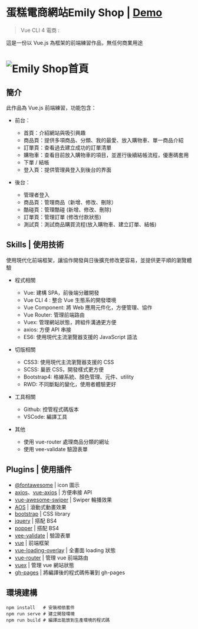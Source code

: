 # 蛋糕電商網站Emily Shop | [Demo](https://peggyted0129.github.io/VUEX_TEST06/)  

> Vue CLI 4 電商 :

  這是一份以 Vue.js 為框架的前端練習作品，無任何商業用途

![Emily Shop首頁](https://upload.cc/i1/2021/01/13/SdH3jp.png)
=======

## 簡介

此作品為 Vue.js 前端練習，功能包含：

- 前台：
  - 首頁：介紹網站與吸引興趣
  - 商品頁：提供多項商品、分類、我的最愛、放入購物車、單一商品介紹
  - 訂單頁：查看過去建立成功的訂單清單
  - 購物車：查看目前放入購物車的項目，並進行後續結帳流程，優惠碼套用
  - 下單 / 結帳
  - 登入頁：提供管理員登入到後台的界面
  
- 後台：
  - 管理者登入
  - 商品頁：管理商品（新增、修改、刪除）
  - 酷碰頁：管理酷碰 (新增、修改、刪除)
  - 訂單頁：管理訂單 (修改付款狀態)
  - 測試頁：測試商品購買流程(放入購物車、建立訂單、結帳)
  
## Skills | 使用技術

使用現代化前端框架，讓協作開發與日後擴充修改更容易，並提供更平順的瀏覽體驗

* 程式相關
  * Vue: 建構 SPA，前後端分離開發
  * Vue CLI 4 : 整合 Vue 生態系的開發環境
  * Vue Component: 將 Web 應用元件化，方便管理、協作
  * Vue Router: 管理前端路由
  * Vuex: 管理網站狀態，跨組件溝通更方便
  * axios: 方便 API 串接
  * ES6: 使用現代主流瀏覽器支援的 JavaScript 語法
  
* 切版相關
  * CSS3: 使用現代主流瀏覽器支援的 CSS 
  * SCSS: 巢嵌 CSS，開發樣式更方便
  * Bootstrap4: 格線系統、顏色管理、元件、utility
  * RWD: 不同斷點的變化，使用者體驗更好
  
* 工具相關
  * Github: 控管程式碼版本
  * VSCode: 編譯工具
  
* 其他
  * 使用 vue-router 處理商品分類的網址
  * 使用 vee-validate 驗證表單


## Plugins | 使用插件

* [@fontawesome](https://fontawesome.com/how-to-use/on-the-web/setup/using-package-managers) | icon 圖示
* [axios](https://www.npmjs.com/package/axios)、[vue-axios](https://www.npmjs.com/package/vue-axios) | 方便串接 API
* [vue-awesome-swiper](https://github.surmon.me/vue-awesome-swiper/) | Swiper 輪播效果
* [AOS](https://michalsnik.github.io/aos/) | 滾動式動畫效果
* [bootstrap](https://www.npmjs.com/package/bootstrap) | CSS library
* [jquery](https://www.npmjs.com/package/jquery) | 搭配 BS4
* [popper](https://www.npmjs.com/package/popper) | 搭配 BS4
* [vee-validate](https://www.npmjs.com/package/vee-validate) | 驗證表單
* [vue](https://www.npmjs.com/package/vue) | 前端框架
* [vue-loading-overlay](https://www.npmjs.com/package/vue-loading-overlay) | 全畫面 loading 狀態
* [vue-router](https://www.npmjs.com/package/vue-router) | 管理 vue 前端路由
* [vuex](https://www.npmjs.com/package/vue-vuex) | 管理 vue 網站狀態
* [gh-pages](https://www.npmjs.com/package/gh-pages) | 將編譯後的程式碼佈署到 gh-pages


## 環境建構
```
npm install   # 安裝相依套件
npm run serve # 建立開發環境
npm run build # 編譯出能放到生產環境的程式碼
```

